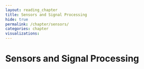 ```yaml
---
layout: reading_chapter
title: Sensors and Signal Processing
hide: true
permalink: /chapter/sensors/
categories: chapter
visualizations:
---
```


# Sensors and Signal Processing
